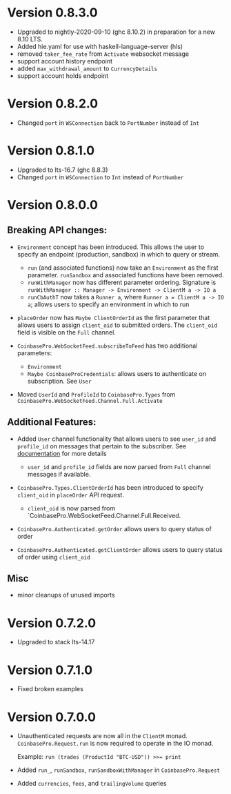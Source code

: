 
# Version 0.8.3.0

- Upgraded to nightly-2020-09-10 (ghc 8.10.2) in preparation for a new 8.10 LTS.
- Added hie.yaml for use with haskell-language-server (hls)
- removed `taker_fee_rate` from `Activate` websocket message
- support account history endpoint
- added `max_withdrawal_amount` to `CurrencyDetails`
- support account holds endpoint

# Version 0.8.2.0

- Changed `port` in `WSConnection` back to `PortNumber` instead of `Int`

# Version 0.8.1.0

- Upgraded to lts-16.7 (ghc 8.8.3)
- Changed `port` in `WSConnection` to `Int` instead of `PortNumber`

# Version 0.8.0.0

## Breaking API changes:

- `Environment` concept has been introduced. This allows the user to specify an endpoint (production, sandbox)
  in which to query or stream.

    - `run` (and associated functions) now take an `Environment` as the first parameter. `runSandbox` and associated
      functions have been removed.
    - `runWithManager` now has different parameter ordering. Signature is `runWithManager :: Manager -> Environment -> ClientM a -> IO a`
    - `runCbAuthT` now takes a `Runner a`, where `Runner a = ClientM a -> IO a`; allows users to specify an environment in which to run

- `placeOrder` now has `Maybe ClientOrderId` as the first parameter that allows users to assign `client_oid` to
  submitted orders. The `client_oid` field is visible on the `Full` channel.

- `CoinbasePro.WebSocketFeed.subscribeToFeed` has two additional parameters:

    - `Environment`
    - `Maybe CoinbaseProCredentials`: allows users to authenticate on subscription. See `User`

- Moved `UserId` and `ProfileId` to `CoinbasePro.Types` from `CoinbasePro.WebSocketFeed.Channel.Full.Activate`

## Additional Features:

- Added `User` channel functionality that allows users to see `user_id` and `profile_id` on messages that pertain to the subscriber.
  See [documentation](https://docs.pro.coinbase.com/#the-user-channel) for more details

    - `user_id` and `profile_id` fields are now parsed from `Full` channel messages if available.

- `CoinbasePro.Types.ClientOrderId` has been introduced to specify `client_oid` in `placeOrder` API request.
  - `client_oid` is now parsed from `CoinbasePro.WebSocketFeed.Channel.Full.Received.

- `CoinbasePro.Authenticated.getOrder` allows users to query status of order

- `CoinbasePro.Authenticated.getClientOrder` allows users to query status of order using `client_oid`


## Misc

- minor cleanups of unused imports

# Version 0.7.2.0
 - Upgraded to stack lts-14.17

# Version 0.7.1.0
 - Fixed broken examples

# Version 0.7.0.0
 - Unauthenticated requests are now all in the `ClientM` monad. `CoinbasePro.Request.run` is now required
   to operate in the IO monad.

   Example: `run (trades (ProductId "BTC-USD")) >>= print`

- Added `run_`, `runSandbox`, `runSandboxWithManager` in `CoinbasePro.Request`
- Added `currencies`, `fees`, and `trailingVolume` queries
